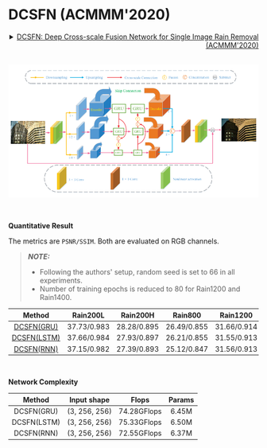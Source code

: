 # DCSFN (ACMMM'2020)

<details>
<summary align="right"><a href="https://dl.acm.org/doi/abs/10.1145/3394171.3413820">DCSFN: Deep Cross-scale Fusion Network for Single Image Rain Removal (ACMMM'2020)</a></summary>

```bibtex
@inproceedings{wang2020dcsfn,
  title={DCSFN: deep cross-scale fusion network for single image rain removal},
  author={Wang, Cong and Xing, Xiaoying and Wu, Yutong and Su, Zhixun and Chen, Junyang},
  booktitle={Proceedings of the 28th ACM international conference on multimedia},
  pages={1643--1651},
  year={2020}
}
```

</details>

<br/>

![dcsfn](../../figs/dcsfn.png)

<br/>

**Quantitative Result**

The metrics are `PSNR/SSIM`. Both are evaluated on RGB channels.

> **_NOTE:_**
>
> - Following the authors' setup, random seed is set to 66 in all experiments.
> - Number of training epochs is reduced to 80 for Rain1200 and Rain1400.

|                        Method                        |  Rain200L   |  Rain200H   |   Rain800   |  Rain1200   |  Rain1400   |
| :--------------------------------------------------: | :---------: | :---------: | :---------: | :---------: | :---------: |
|  [DCSFN(GRU)](/configs/dcsfn/dcsfn_c20s4l16_gru.py)  | 37.73/0.983 | 28.28/0.895 | 26.49/0.855 | 31.66/0.914 | 30.38/0.912 |
| [DCSFN(LSTM)](/configs/dcsfn/dcsfn_c20s4l16_lstm.py) | 37.66/0.984 | 27.93/0.897 | 26.21/0.855 | 31.55/0.913 | 30.42/0.915 |
|  [DCSFN(RNN)](/configs/dcsfn/dcsfn_c20s4l16_rnn.py)  | 37.15/0.982 | 27.39/0.893 | 25.12/0.847 | 31.56/0.913 | 28.95/0.907 |

<br/>

**Network Complexity**

|   Method    |  Input shape  |    Flops    | Params |
| :---------: | :-----------: | :---------: | :----: |
| DCSFN(GRU)  | (3, 256, 256) | 74.28GFlops | 6.45M  |
| DCSFN(LSTM) | (3, 256, 256) | 75.33GFlops | 6.50M  |
| DCSFN(RNN)  | (3, 256, 256) | 72.55GFlops | 6.37M  |
